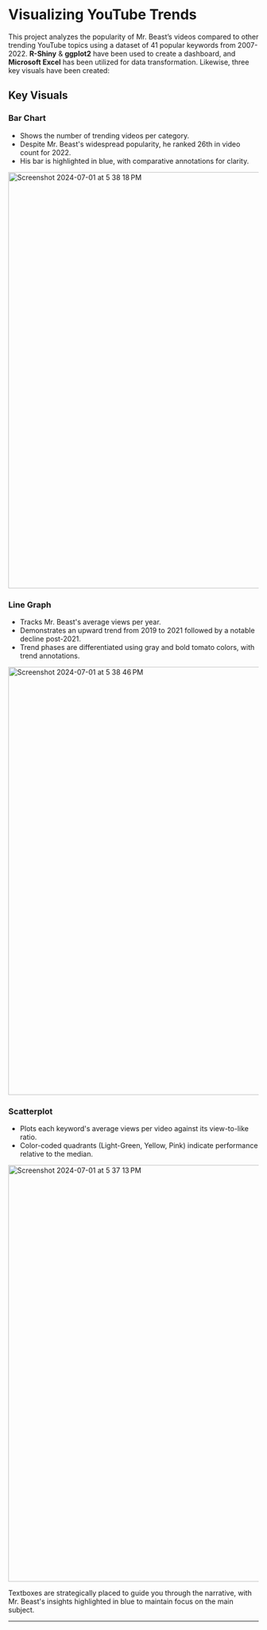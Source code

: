 # Visualizing YouTube Trends

This project analyzes the popularity of Mr. Beast’s videos compared to other trending YouTube topics using a dataset of 41 popular keywords from 2007-2022. **R-Shiny** & **ggplot2** have been used to create a dashboard, and **Microsoft Excel** has been utilized for data transformation.
Likewise, three key visuals have been created:

## Key Visuals

### Bar Chart
- Shows the number of trending videos per category.
- Despite Mr. Beast's widespread popularity, he ranked 26th in video count for 2022.
- His bar is highlighted in blue, with comparative annotations for clarity.

<img width="837" alt="Screenshot 2024-07-01 at 5 38 18 PM" src="https://github.com/pranjalshrestha/Visualizing_YouTube_Trends/assets/135492582/6a46b7eb-1ac5-4348-8b25-f711a8fa134d">

### Line Graph
- Tracks Mr. Beast's average views per year.
- Demonstrates an upward trend from 2019 to 2021 followed by a notable decline post-2021.
- Trend phases are differentiated using gray and bold tomato colors, with trend annotations.

<img width="861" alt="Screenshot 2024-07-01 at 5 38 46 PM" src="https://github.com/pranjalshrestha/Visualizing_YouTube_Trends/assets/135492582/14182843-7ead-47ab-8162-4308dbf840c3">

### Scatterplot
- Plots each keyword's average views per video against its view-to-like ratio.
- Color-coded quadrants (Light-Green, Yellow, Pink) indicate performance relative to the median.

<img width="838" alt="Screenshot 2024-07-01 at 5 37 13 PM" src="https://github.com/kr-muchiri/Python-mini-projects/assets/135492582/8f603c55-3d67-435e-b32a-23e5b6c317ca">


Textboxes are strategically placed to guide you through the narrative, with Mr. Beast's insights highlighted in blue to maintain focus on the main subject.

---
